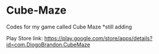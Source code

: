 # Cube-Maze
Codes for my game called Cube Maze *still adding

Play Store link: https://play.google.com/store/apps/details?id=com.DiogoBrandon.CubeMaze
